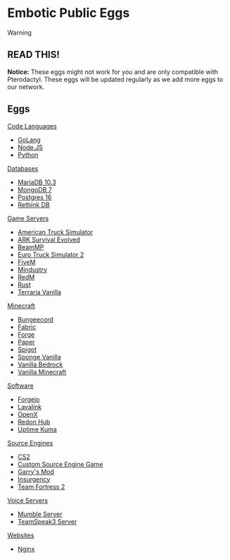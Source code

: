 # Embotic Public Eggs
> [!WARNING]
> 
> READ THIS!
> ---
>
> **Notice:** These eggs might not work for you and are only compatible with Pterodactyl. These eggs will be updated regularly as we add more eggs to our network.

## Eggs
[Code Languages](https://github.com/Embotic-xyz/Eggs/tree/main/Code%20Languages)
* [GoLang](https://github.com/Embotic-xyz/Eggs/blob/main/Code%20Languages/egg-golang-generic.json)
* [Node.JS](https://github.com/Embotic-xyz/Eggs/blob/main/Code%20Languages/egg-node-js-generic.json)
* [Python](https://github.com/Embotic-xyz/Eggs/blob/main/Code%20Languages/egg-python-generic.json)

[Databases](https://github.com/Embotic-xyz/Eggs/tree/main/Databases)
* [MariaDB 10.3](https://github.com/Embotic-xyz/Eggs/blob/main/Databases/egg-maria-d-b10-3.json)
* [MongoDB 7](https://github.com/Embotic-xyz/Eggs/blob/main/Databases/egg-mongo-d-b7.json)
* [Postgres 16](https://github.com/Embotic-xyz/Eggs/blob/main/Databases/egg-postgres16.json)
* [Rethink DB](https://github.com/Embotic-xyz/Eggs/blob/main/Databases/egg-rethink-d-b.json)

[Game Servers](https://github.com/Embotic-xyz/Eggs/tree/main/Game%20Servers)
* [American Truck Simulator](https://github.com/Embotic-xyz/Eggs/blob/main/Game%20Servers/egg-american-truck-simulator.json)
* [ARK Survival Evolved](https://github.com/Embotic-xyz/Eggs/blob/main/Game%20Servers/egg-ark--survival-evolved.json)
* [BeamMP](https://github.com/Embotic-xyz/Eggs/blob/main/Game%20Servers/egg-beam-m-p-servers.json)
* [Euro Truck Simulator 2](https://github.com/Embotic-xyz/Eggs/blob/main/Game%20Servers/egg-euro-truck-simulator2.json)
* [FiveM](https://github.com/Embotic-xyz/Eggs/blob/main/Game%20Servers/egg-five-m.json)
* [Mindustry](https://github.com/Embotic-xyz/Eggs/blob/main/Game%20Servers/egg-mindustry.json)
* [RedM](https://github.com/Embotic-xyz/Eggs/blob/main/Game%20Servers/egg-red-m.json)
* [Rust](https://github.com/Embotic-xyz/Eggs/blob/main/Game%20Servers/egg-rust.json)
* [Terraria Vanilla](https://github.com/Embotic-xyz/Eggs/blob/main/Game%20Servers/egg-terraria-vanilla.json)

[Minecraft](https://github.com/Embotic-xyz/Eggs/tree/main/Minecraft)
* [Bungeecord](https://github.com/Embotic-xyz/Eggs/blob/main/Minecraft/egg-bungeecord.json)
* [Fabric](https://github.com/Embotic-xyz/Eggs/blob/main/Minecraft/egg-fabric.json)
* [Forge](https://github.com/Embotic-xyz/Eggs/blob/main/Minecraft/egg-forge-minecraft.json)
* [Paper](https://github.com/Embotic-xyz/Eggs/blob/main/Minecraft/egg-paper.json)
* [Spigot](https://github.com/Embotic-xyz/Eggs/blob/main/Minecraft/egg-spigot.json)
* [Sponge Vanilla](https://github.com/Embotic-xyz/Eggs/blob/main/Minecraft/egg-sponge--sponge-vanilla.json)
* [Vanilla Bedrock](https://github.com/Embotic-xyz/Eggs/blob/main/Minecraft/egg-vanilla-bedrock.json)
* [Vanilla Minecraft](https://github.com/Embotic-xyz/Eggs/blob/main/Minecraft/egg-vanilla-minecraft.json)

[Software](https://github.com/Embotic-xyz/Eggs/tree/main/Software)
* [Forgejo](https://github.com/Embotic-xyz/Eggs/blob/main/Software/egg-forgejo.json)
* [Lavalink](https://github.com/Embotic-xyz/Eggs/blob/main/Software/egg-lavalink.json)
* [OpenX](https://github.com/Embotic-xyz/Eggs/blob/main/Software/egg-open-x.json)
* [Redon Hub](https://github.com/Embotic-xyz/Eggs/blob/main/Software/egg-redon-hub.json)
* [Uptime Kuma](https://github.com/Embotic-xyz/Eggs/blob/main/Software/egg-uptime-kuma.json)

[Source Engines](https://github.com/Embotic-xyz/Eggs/tree/main/Source%20Engine)
* [CS2](https://github.com/Embotic-xyz/Eggs/blob/main/Source%20Engine/egg-counter--strike--global-offensive.json)
* [Custom Source Engine Game](https://github.com/Embotic-xyz/Eggs/blob/main/Source%20Engine/egg-custom-source-engine-game.json)
* [Garry's Mod](https://github.com/Embotic-xyz/Eggs/blob/main/Source%20Engine/egg-garrys-mod.json)
* [Insurgency](https://github.com/Embotic-xyz/Eggs/blob/main/Source%20Engine/egg-insurgency.json)
* [Team Fortress 2](https://github.com/Embotic-xyz/Eggs/blob/main/Source%20Engine/egg-team-fortress2.json)

[Voice Servers](https://github.com/Embotic-xyz/Eggs/tree/main/Voice%20Servers)
* [Mumble Server](https://github.com/Embotic-xyz/Eggs/blob/main/Voice%20Servers/egg-mumble-server.json)
* [TeamSpeak3 Server](https://github.com/Embotic-xyz/Eggs/blob/main/Voice%20Servers/egg-teamspeak3-server.json)

[Websites](https://github.com/Embotic-xyz/Eggs/tree/main/Websites)
* [Nginx](https://github.com/Embotic-xyz/Eggs/blob/main/Websites/egg-nginx.json)
